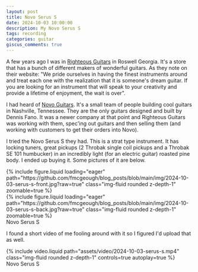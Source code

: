 ```yaml
---
layout: post
title: Novo Serus S
date: 2024-10-03 10:00:00
description: My Novo Serus S
tags: recording
categories: guitar
giscus_comments: true
---
```


A few years ago I was in [Righteous Guitars](https://righteousguitars.com/) in Roswell Georgia. It's a store that has a bunch of different makers of wonderful guitars. As they note on their website: "We pride ourselves in having the finest instruments around and treat each one with the realization that it is someone's dream guitar. If you are looking for an instrument that will speak to your creativity and provide a lifetime of enjoyment, the wait is over".

I had heard of [Novo Guitars](https://www.novoguitars.com/). It's a small team of people building cool guitars in Nashville, Tennessee. They are the only guitars designed and built by Dennis Fano. It was a newer company at that point and Righteous Guitars was working with them, spec'ing out guitars and then selling them (and working with customers to get their orders into Novo).

I tried the Novo Serus S they had. This is a strat type instrument. It has locking tuners, great pickups (2 Throbak single coil pickups and a Throbak SE 101 humbucker) in an incredibly light (for an electric guitar) roasted pine body. I ended up buying it. Some pictures of it are below.

<div class="row mt-3">
    <div class="col-sm mt-3 mt-md-0">
        {% include figure.liquid loading="eager"
        path="https://github.com/fmcgeough/blog_posts/blob/main/img/2024-10-03-serus-s-front.jpg?raw=true" 
        class="img-fluid rounded z-depth-1" zoomable=true %}
    </div>
    <div class="col-sm mt-3 mt-md-0">
        {% include figure.liquid loading="eager" 
        path="https://github.com/fmcgeough/blog_posts/blob/main/img/2024-10-03-serus-s-back.jpg?raw=true"
        class="img-fluid rounded z-depth-1" zoomable=true %}
    </div>
</div>
<div class="caption">
  Novo Serus S
</div>

I found a short video of me fooling around with it so I figured I'd upload that as well.

<div class="row mt-3">
    <div class="col-sm mt-3 mt-md-0">
        {% include video.liquid 
        path="assets/video/2024-10-03-serus-s.mp4" 
        class="img-fluid rounded z-depth-1" controls=true autoplay=true %}
    </div>
</div>
<div class="caption">
    Novo Serus S
</div>
